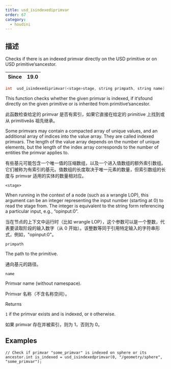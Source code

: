 ```yaml
---
title: usd_isindexediprimvar
order: 67
category:
  - houdini
---
```

    
## 描述

Checks if there is an indexed primvar directly on the USD primitive or on USD
primitive‘sancestor.

| Since | 19.0 |
| ----- | ---- |

```c
int  usd_isindexediprimvar(<stage>stage, string primpath, string name)
```

This function checks whether the given primvar is indexed, if it‘sfound
directly on the given primitive or is inherited from primitive‘sancestor.

此函数检查给定的 primvar 是否有索引，如果它直接在给定的 primitive 上找到或从 primitiveâs 祖先继承。

Some primvars may contain a compacted array of unique values, and an
additional array of indices into the value array. They are called indexed
primvars. The length of the value array depends on the number of unique
elements, but the length of the index array corresponds to the number of
entities the primvar applies to.

有些基元可能包含一个唯一值的压缩数组，以及一个进入值数组的额外索引数组。它们被称为有索引的基元。值数组的长度取决于唯一元素的数量，但索引数组的长度与 primvar 适用的实体的数量相对应。

`<stage>`

When running in the context of a node (such as a wrangle LOP), this argument
can be an integer representing the input number (starting at 0) to read the
stage from. The integer is equivalent to the string form referencing a
particular input, e.g., “opinput:0”.

当在节点的上下文中运行时（比如 wrangle
LOP），这个参数可以是一个整数，代表要读取阶段的输入数字（从 0 开始）。该整数等同于引用特定输入的字符串形式，例如，"opinput:0"。

`primpath`

The path to the primitive.

通向基元的路径。

`name`

Primvar name (without namespace).

Primvar 名称（不含名称空间）。

Returns

`1` if the primvar exists and is indexed, or `0` otherwise.

如果 primvar 存在并被索引，则为 1，否则为 0。

## Examples

    // Check if primvar "some_primvar" is indexed on sphere or its ancestor.int is_indexed = usd_isindexedprimvar(0, "/geometry/sphere", "some_primvar");
